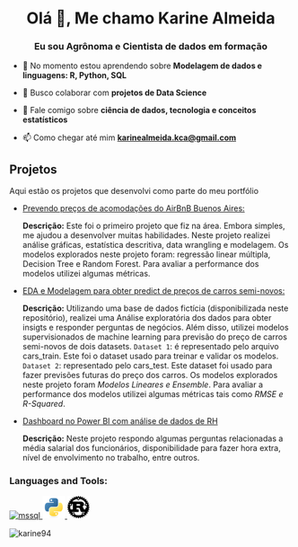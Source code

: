 <h1 align="center">Olá 👋, Me chamo Karine Almeida</h1>
<h3 align="center">Eu sou Agrônoma e Cientista de dados em formação</h3>

- 🌱 No momento estou aprendendo sobre **Modelagem de dados e linguagens: R, Python, SQL**

- 👯 Busco colaborar com **projetos de Data Science**

- 💬 Fale comigo sobre **ciência de dados, tecnologia e conceitos estatísticos**

- 📫 Como chegar até mim **karinealmeida.kca@gmail.com**

## Projetos

Aqui estão os projetos que desenvolvi como parte do meu portfólio

* [Prevendo preços de acomodações do AirBnB Buenos Aires:](https://github.com/karine94/AIRBNB-BUENOS-AIRES.git)

  **Descrição:** Este foi o primeiro projeto que fiz na área. Embora simples, me ajudou a desenvolver muitas habilidades. Neste projeto realizei análise gráficas, estatística descritiva, data wrangling e modelagem. Os modelos explorados neste projeto foram: regressão linear múltipla, Decision Tree e Random Forest. Para avaliar a performance dos modelos utilizei algumas métricas. 

* [EDA e Modelagem para obter predict de preços de carros semi-novos:](https://github.com/karine94/EDA-Predict-Cars.git)

  **Descrição:** Utilizando uma base de dados fictícia (disponibilizada neste repositório), realizei uma Análise exploratória dos dados para obter insigts e responder perguntas de negócios. Além disso, utilizei modelos supervisionados de machine learning para previsão do preço de carros semi-novos de dois datasets. `Dataset 1`: é representado pelo arquivo cars_train. Este foi o dataset usado para treinar e validar os modelos. `Dataset 2`: representado pelo cars_test. Este dataset foi usado para fazer previsões futuras do preço dos carros.
  Os modelos explorados neste projeto foram *Modelos Lineares e Ensemble*. Para avaliar a performance dos modelos utilizei algumas métricas tais como *RMSE e R-Squared*.

* [Dashboard no Power BI com análise de dados de RH](https://github.com/karine94/Analise-exploratoria-rh.git)

  **Descrição:** Neste projeto respondo algumas perguntas relacionadas a média salarial dos funcionários, disponibilidade para fazer hora extra, nível de envolvimento no trabalho, entre outros. 

  
<h3 align="left">Languages and Tools:</h3>
<p align="left"> <a href="https://www.microsoft.com/en-us/sql-server" target="_blank" rel="noreferrer"> <img src="https://www.svgrepo.com/show/303229/microsoft-sql-server-logo.svg" alt="mssql" width="40" height="40"/> </a> <a href="https://www.python.org" target="_blank" rel="noreferrer"> <img src="https://raw.githubusercontent.com/devicons/devicon/master/icons/python/python-original.svg" alt="python" width="40" height="40"/> </a> <a href="https://www.rust-lang.org" target="_blank" rel="noreferrer"> <img src="https://raw.githubusercontent.com/devicons/devicon/master/icons/rust/rust-plain.svg" alt="rust" width="40" height="40"/> </a> </p>

<p><img align="center" src="https://github-readme-stats.vercel.app/api/top-langs?username=karine94&show_icons=true&locale=en&layout=compact" alt="karine94" /></p>
